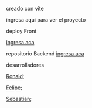 
creado con vite

ingresa aqui para ver el proyecto

deploy Front

<a href="https://stellar-malabi-8e106f.netlify.app">ingresa aca</a>

repositorio Backend
<a href="">ingresa aca</a>


desarrolladores

 <a href="">Ronald</a>;

 <a href="">Felipe</a>;

 <a href="">Sebastian</a>;
